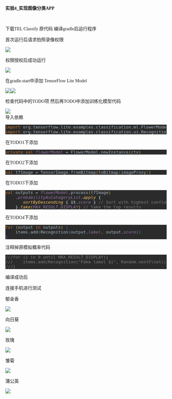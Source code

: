<div><p class="MsoNormal"><font face="宋体" style=""><b>实验4_实现图像分类APP</b></font></p><p class="MsoNormal"><span style="mso-spacerun:'yes';font-family:宋体;mso-ascii-font-family:Calibri;
mso-hansi-font-family:Calibri;mso-bidi-font-family:'Times New Roman';font-size:10.5000pt;
mso-font-kerning:1.0000pt;"><font face="宋体"><br /></font></span></p><p class="MsoNormal"><span style="mso-spacerun:'yes';font-family:宋体;mso-ascii-font-family:Calibri;
mso-hansi-font-family:Calibri;mso-bidi-font-family:'Times New Roman';font-size:10.5000pt;
mso-font-kerning:1.0000pt;"><font face="宋体">下载</font><font face="Calibri">TEL Classify </font><font face="宋体">原代码 编译</font><font face="Calibri">gradle</font><font face="宋体">后运行程序</font></span><span style="mso-spacerun:'yes';font-family:宋体;mso-ascii-font-family:Calibri;
mso-hansi-font-family:Calibri;mso-bidi-font-family:'Times New Roman';font-size:10.5000pt;
mso-font-kerning:1.0000pt;"><o:p></o:p></span></p><p class="MsoNormal"><span style="mso-spacerun:'yes';font-family:宋体;mso-ascii-font-family:Calibri;
mso-hansi-font-family:Calibri;mso-bidi-font-family:'Times New Roman';font-size:10.5000pt;
mso-font-kerning:1.0000pt;"><font face="宋体">首次运行后请求拍照录像权限</font> </span><span style="mso-spacerun:'yes';font-family:Calibri;mso-fareast-font-family:宋体;
mso-bidi-font-family:'Times New Roman';font-size:10.5000pt;mso-font-kerning:1.0000pt;"><o:p></o:p></span></p><p class="MsoNormal"><img src="https://github.com/itisnotarobot/AndroidProject/blob/main/%E5%AE%9E%E9%AA%8C4_%E5%AE%9E%E7%8E%B0%E5%9B%BE%E5%83%8F%E5%88%86%E7%B1%BBAPP/images/pic1.png" /></p><p class="MsoNormal"><span style="mso-spacerun:'yes';font-family:宋体;mso-ascii-font-family:Calibri;
mso-hansi-font-family:Calibri;mso-bidi-font-family:'Times New Roman';font-size:10.5000pt;
mso-font-kerning:1.0000pt;">权限授权后成功运行</span><span style="mso-spacerun:'yes';font-family:宋体;mso-ascii-font-family:Calibri;
mso-hansi-font-family:Calibri;mso-bidi-font-family:'Times New Roman';font-size:10.5000pt;
mso-font-kerning:1.0000pt;"><o:p></o:p></span></p><p class="MsoNormal"><img src="https://github.com/itisnotarobot/AndroidProject/blob/main/%E5%AE%9E%E9%AA%8C4_%E5%AE%9E%E7%8E%B0%E5%9B%BE%E5%83%8F%E5%88%86%E7%B1%BBAPP/images/pic2.png" /></p><p class="MsoNormal"><span style="mso-spacerun:'yes';font-family:宋体;mso-ascii-font-family:Calibri;
mso-hansi-font-family:Calibri;mso-bidi-font-family:'Times New Roman';font-size:10.5000pt;
mso-font-kerning:1.0000pt;"><font face="宋体">在</font><font face="Calibri">gradle.start</font><font face="宋体">中添加 </font><font face="Calibri">TensorFlow Lite Model</font></span><span style="mso-spacerun:'yes';font-family:Calibri;mso-fareast-font-family:宋体;
mso-bidi-font-family:'Times New Roman';font-size:10.5000pt;mso-font-kerning:1.0000pt;"><o:p></o:p></span></p><div><img src="https://github.com/itisnotarobot/AndroidProject/blob/main/%E5%AE%9E%E9%AA%8C4_%E5%AE%9E%E7%8E%B0%E5%9B%BE%E5%83%8F%E5%88%86%E7%B1%BBAPP/images/pic3.png" /><img src="https://github.com/itisnotarobot/AndroidProject/blob/main/%E5%AE%9E%E9%AA%8C4_%E5%AE%9E%E7%8E%B0%E5%9B%BE%E5%83%8F%E5%88%86%E7%B1%BBAPP/images/pic4.png" /></div><p class="MsoNormal"><span style="mso-spacerun:'yes';font-family:宋体;mso-ascii-font-family:Calibri;
mso-hansi-font-family:Calibri;mso-bidi-font-family:'Times New Roman';font-size:10.5000pt;
mso-font-kerning:1.0000pt;"><font face="宋体">检查代码中的</font><font face="Calibri">TODO</font><font face="宋体">项 然后再</font><font face="Calibri">TODO</font><font face="宋体">中添加训练化模型代码</font></span><span style="mso-spacerun:'yes';font-family:Calibri;mso-fareast-font-family:宋体;
mso-bidi-font-family:'Times New Roman';font-size:10.5000pt;mso-font-kerning:1.0000pt;"><o:p></o:p></span></p><p class="MsoNormal"></p><div><img src="https://github.com/itisnotarobot/AndroidProject/blob/main/%E5%AE%9E%E9%AA%8C4_%E5%AE%9E%E7%8E%B0%E5%9B%BE%E5%83%8F%E5%88%86%E7%B1%BBAPP/images/pic5.png" /></div><div>导入依赖</div><div></div><p></p><pre style="background-color:#2b2b2b;color:#a9b7c6;font-family:'JetBrains Mono',monospace;font-size:9.8pt;"><span style="color:#cc7832;">import </span>org.tensorflow.lite.examples.classification.ml.FlowerModel<br /><span style="color:#cc7832;">import </span>org.tensorflow.lite.examples.classification.ui.RecognitionAdapter</pre><p class="MsoNormal"><span style="mso-spacerun:'yes';font-family:宋体;mso-ascii-font-family:Calibri;
mso-hansi-font-family:Calibri;mso-bidi-font-family:'Times New Roman';font-size:10.5000pt;
mso-font-kerning:1.0000pt;"><font face="宋体">在</font><font face="Calibri">TODO1</font><font face="宋体">下添加</font></span><span style="mso-spacerun:'yes';font-family:宋体;mso-ascii-font-family:Calibri;
mso-hansi-font-family:Calibri;mso-bidi-font-family:'Times New Roman';font-size:10.5000pt;
mso-font-kerning:1.0000pt;"><o:p></o:p></span></p><pre style="background-color:#2b2b2b;color:#a9b7c6;font-family:'JetBrains Mono',monospace;font-size:9.8pt;"><span style="color:#cc7832;">private val </span><span style="color:#9876aa;">flowerModel </span>= FlowerModel.newInstance<span style="color:#e8ba36;">(</span>ctx<span style="color:#e8ba36;">)</span><span style="color:#e8ba36;"><br /></span></pre><p class="MsoNormal"><span style="mso-spacerun:'yes';font-family:宋体;mso-ascii-font-family:Calibri;
mso-hansi-font-family:Calibri;mso-bidi-font-family:'Times New Roman';font-size:10.5000pt;
mso-font-kerning:1.0000pt;"><font face="宋体">在</font><font face="Calibri">TODO2</font><font face="宋体">下添加</font></span></p><pre style="background-color:#2b2b2b;color:#a9b7c6;font-family:'JetBrains Mono',monospace;font-size:9.8pt;"><span style="color:#cc7832;">val </span>tfImage = TensorImage.fromBitmap<span style="color:#e8ba36;">(</span>toBitmap<span style="color:#54a857;">(</span>imageProxy<span style="color:#54a857;">)</span><span style="color:#e8ba36;">)</span><span style="color:#e8ba36;"><br /></span></pre><p class="MsoNormal"><span style="mso-spacerun:'yes';font-family:宋体;mso-ascii-font-family:Calibri;
mso-hansi-font-family:Calibri;mso-bidi-font-family:'Times New Roman';font-size:10.5000pt;
mso-font-kerning:1.0000pt;"><font face="宋体">在</font><font face="Calibri">TODO3</font><font face="宋体">下添加</font></span></p><pre style="background-color:#2b2b2b;color:#a9b7c6;font-family:'JetBrains Mono',monospace;font-size:9.8pt;"><span style="color:#cc7832;">val </span>outputs = <span style="color:#9876aa;">flowerModel</span>.process<span style="color:#e8ba36;">(</span>tfImage<span style="color:#e8ba36;">)<br /></span><span style="color:#e8ba36;">    </span>.<span style="color:#9876aa;font-style:italic;">probabilityAsCategoryList</span>.<span style="color:#ffc66d;font-style:italic;">apply </span><span style="font-weight:bold;">{<br /></span><span style="font-weight:bold;">       </span><span style="color:#ffc66d;font-style:italic;">sortByDescending </span><span style="font-weight:bold;">{ it</span>.<span style="color:#9876aa;font-style:italic;">score </span><span style="font-weight:bold;">} </span><span style="color:#808080;">// Sort with highest confidence first<br /></span><span style="color:#808080;">    </span><span style="font-weight:bold;">}</span>.<span style="color:#ffc66d;font-style:italic;">take</span><span style="color:#e8ba36;">(</span><span style="color:#9876aa;font-style:italic;">MAX_RESULT_DISPLAY</span><span style="color:#e8ba36;">) </span><span style="color:#808080;">// take the top results<br /></span></pre><p class="MsoNormal"><span style="mso-spacerun:'yes';font-family:宋体;mso-ascii-font-family:Calibri;
mso-hansi-font-family:Calibri;mso-bidi-font-family:'Times New Roman';font-size:10.5000pt;
mso-font-kerning:1.0000pt;"><font face="宋体">在</font><font face="Calibri">TODO4</font><font face="宋体">下添加</font></span></p><pre style="background-color:#2b2b2b;color:#a9b7c6;font-family:'JetBrains Mono',monospace;font-size:9.8pt;"><span style="color:#cc7832;">for </span><span style="color:#e8ba36;">(</span>output <span style="color:#cc7832;">in </span>outputs<span style="color:#e8ba36;">) </span><span style="color:#5060bb;">{<br /></span><span style="color:#5060bb;">    </span>items.add<span style="color:#54a857;">(</span>Recognition<span style="color:#359ff4;">(</span>output.<span style="color:#9876aa;font-style:italic;">label</span><span style="color:#cc7832;">, </span>output.<span style="color:#9876aa;font-style:italic;">score</span><span style="color:#359ff4;">)</span><span style="color:#54a857;">)<br /></span><span style="color:#5060bb;">}<br /></span></pre><p class="MsoNormal"><span style="mso-spacerun:'yes';font-family:宋体;mso-ascii-font-family:Calibri;
mso-hansi-font-family:Calibri;mso-bidi-font-family:'Times New Roman';font-size:10.5000pt;
mso-font-kerning:1.0000pt;">注释掉原模拟概率代码</span></p><pre style="background-color:#2b2b2b;color:#a9b7c6;font-family:'JetBrains Mono',monospace;font-size:9.8pt;"><span style="color:#808080;">///for (i in 0 until MAX_RESULT_DISPLAY){<br /></span><span style="color:#808080;">///    items.add(Recognition("Fake label $i", Random.nextFloat()))<br /></span><span style="color:#808080;">///}<br /></span></pre><p class="MsoNormal"><span style="mso-spacerun:'yes';font-family:宋体;mso-ascii-font-family:Calibri;
mso-hansi-font-family:Calibri;mso-bidi-font-family:'Times New Roman';font-size:10.5000pt;
mso-font-kerning:1.0000pt;">编译成功后</span><span style="mso-spacerun:'yes';font-family:Calibri;mso-fareast-font-family:宋体;
mso-bidi-font-family:'Times New Roman';font-size:10.5000pt;mso-font-kerning:1.0000pt;"><o:p></o:p></span></p><p class="MsoNormal"><span style="mso-spacerun:'yes';font-family:宋体;mso-ascii-font-family:Calibri;
mso-hansi-font-family:Calibri;mso-bidi-font-family:'Times New Roman';font-size:10.5000pt;
mso-font-kerning:1.0000pt;">连接手机进行测试</span><span style="mso-spacerun:'yes';font-family:宋体;mso-ascii-font-family:Calibri;
mso-hansi-font-family:Calibri;mso-bidi-font-family:'Times New Roman';font-size:10.5000pt;
mso-font-kerning:1.0000pt;"><o:p></o:p></span></p><p class="MsoNormal"><span style="mso-spacerun:'yes';font-family:宋体;mso-ascii-font-family:Calibri;
mso-hansi-font-family:Calibri;mso-bidi-font-family:'Times New Roman';font-size:10.5000pt;
mso-font-kerning:1.0000pt;">郁金香</span><span style="mso-spacerun:'yes';font-family:Calibri;mso-fareast-font-family:宋体;
mso-bidi-font-family:'Times New Roman';font-size:10.5000pt;mso-font-kerning:1.0000pt;"><o:p></o:p></span></p><p class="MsoNormal"><img src="https://github.com/itisnotarobot/AndroidProject/blob/main/%E5%AE%9E%E9%AA%8C4_%E5%AE%9E%E7%8E%B0%E5%9B%BE%E5%83%8F%E5%88%86%E7%B1%BBAPP/images/pic6.png" /></p><p class="MsoNormal"><span style="mso-spacerun:'yes';font-family:宋体;mso-ascii-font-family:Calibri;
mso-hansi-font-family:Calibri;mso-bidi-font-family:'Times New Roman';font-size:10.5000pt;
mso-font-kerning:1.0000pt;">向日葵</span><span style="mso-spacerun:'yes';font-family:宋体;mso-ascii-font-family:Calibri;
mso-hansi-font-family:Calibri;mso-bidi-font-family:'Times New Roman';font-size:10.5000pt;
mso-font-kerning:1.0000pt;"><o:p></o:p></span></p><p class="MsoNormal"><img src="https://github.com/itisnotarobot/AndroidProject/blob/main/%E5%AE%9E%E9%AA%8C4_%E5%AE%9E%E7%8E%B0%E5%9B%BE%E5%83%8F%E5%88%86%E7%B1%BBAPP/images/pic7.png" /></p><p class="MsoNormal"><span style="mso-spacerun:'yes';font-family:宋体;mso-ascii-font-family:Calibri;
mso-hansi-font-family:Calibri;mso-bidi-font-family:'Times New Roman';font-size:10.5000pt;
mso-font-kerning:1.0000pt;">玫瑰</span><span style="mso-spacerun:'yes';font-family:Calibri;mso-fareast-font-family:宋体;
mso-bidi-font-family:'Times New Roman';font-size:10.5000pt;mso-font-kerning:1.0000pt;"><o:p></o:p></span></p><p class="MsoNormal"><img src="https://github.com/itisnotarobot/AndroidProject/blob/main/%E5%AE%9E%E9%AA%8C4_%E5%AE%9E%E7%8E%B0%E5%9B%BE%E5%83%8F%E5%88%86%E7%B1%BBAPP/images/pic8.png" /></p><p class="MsoNormal"><span style="mso-spacerun:'yes';font-family:宋体;mso-ascii-font-family:Calibri;
mso-hansi-font-family:Calibri;mso-bidi-font-family:'Times New Roman';font-size:10.5000pt;
mso-font-kerning:1.0000pt;">雏菊</span><span style="mso-spacerun:'yes';font-family:Calibri;mso-fareast-font-family:宋体;
mso-bidi-font-family:'Times New Roman';font-size:10.5000pt;mso-font-kerning:1.0000pt;"><o:p></o:p></span></p><p class="MsoNormal"><img src="https://github.com/itisnotarobot/AndroidProject/blob/main/%E5%AE%9E%E9%AA%8C4_%E5%AE%9E%E7%8E%B0%E5%9B%BE%E5%83%8F%E5%88%86%E7%B1%BBAPP/images/pic9.png" /></p><p class="MsoNormal"><span style="mso-spacerun:'yes';font-family:宋体;mso-ascii-font-family:Calibri;
mso-hansi-font-family:Calibri;mso-bidi-font-family:'Times New Roman';font-size:10.5000pt;
mso-font-kerning:1.0000pt;">蒲公英</span><span style="mso-spacerun:'yes';font-family:Calibri;mso-fareast-font-family:宋体;
mso-bidi-font-family:'Times New Roman';font-size:10.5000pt;mso-font-kerning:1.0000pt;"><o:p></o:p></span></p><p class="MsoNormal"><img src="https://github.com/itisnotarobot/AndroidProject/blob/main/%E5%AE%9E%E9%AA%8C4_%E5%AE%9E%E7%8E%B0%E5%9B%BE%E5%83%8F%E5%88%86%E7%B1%BBAPP/images/pic10.png" /></p><br /> <br /></div>
